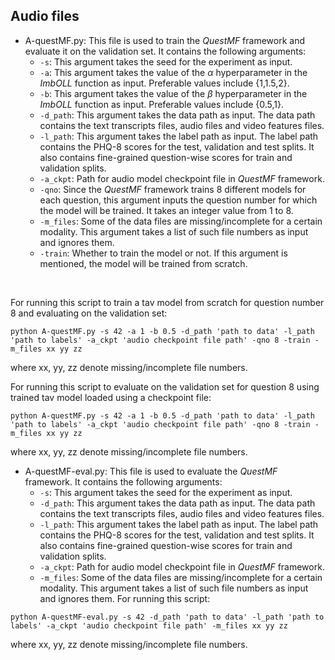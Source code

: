 ## Audio files

 - A-questMF.py: This file is used to train the _QuestMF_ framework and evaluate it on the validation set. It contains the following arguments:
     - ```-s```: This argument takes the seed for the experiment as input.
     - ```-a```: This argument takes the value of the $\alpha$ hyperparameter in the _ImbOLL_ function as input. Preferable values include {1,1.5,2}.
     - ```-b```: This argument takes the value of the $\beta$ hyperparameter in the _ImbOLL_ function as input. Preferable values include {0.5,1}.
     - ```-d_path```: This argument takes the data path as input. The data path contains the text transcripts files, audio files and video features files.
     - ```-l_path```: This argument takes the label path as input. The label path contains the PHQ-8 scores for the test, validation and test splits. It also contains fine-grained question-wise scores for train and validation splits.
     - ```-a_ckpt```: Path for audio model checkpoint file in _QuestMF_ framework.
     - ```-qno```: Since the _QuestMF_ framework trains 8 different models for each question, this argument inputs the question number for which the model will be trained. It takes an integer value from 1 to 8.
     - ```-m_files```: Some of the data files are missing/incomplete for a certain modality. This argument takes a list of such file numbers as input and ignores them.
     - ```-train```: Whether to train the model or not. If this argument is mentioned, the model will be trained from scratch.
<br>

For running this script to train a tav model from scratch for question number 8 and evaluating on the validation set:
```
python A-questMF.py -s 42 -a 1 -b 0.5 -d_path 'path to data' -l_path 'path to labels' -a_ckpt 'audio checkpoint file path' -qno 8 -train -m_files xx yy zz
```
where xx, yy, zz denote missing/incomplete file numbers.

For running this script to evaluate on the validation set for question 8 using trained tav model loaded using a checkpoint file:
```
python A-questMF.py -s 42 -a 1 -b 0.5 -d_path 'path to data' -l_path 'path to labels' -a_ckpt 'audio checkpoint file path' -qno 8 -train -m_files xx yy zz
```
where xx, yy, zz denote missing/incomplete file numbers.
 - A-questMF-eval.py: This file is used to evaluate the _QuestMF_ framework. It contains the following arguments:
     - ```-s```: This argument takes the seed for the experiment as input.
     - ```-d_path```: This argument takes the data path as input. The data path contains the text transcripts files, audio files and video features files.
     - ```-l_path```: This argument takes the label path as input. The label path contains the PHQ-8 scores for the test, validation and test splits. It also contains fine-grained question-wise scores for train and validation splits.
     - ```-a_ckpt```: Path for audio model checkpoint file in _QuestMF_ framework.
     - ```-m_files```: Some of the data files are missing/incomplete for a certain modality. This argument takes a list of such file numbers as input and ignores them.
For running this script:
```
python A-questMF-eval.py -s 42 -d_path 'path to data' -l_path 'path to labels' -a_ckpt 'audio checkpoint file path' -m_files xx yy zz
```
where xx, yy, zz denote missing/incomplete file numbers.
